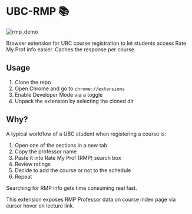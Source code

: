 # UBC-RMP :books:

![rmp_demo](https://user-images.githubusercontent.com/9669739/50617380-c3dbdb80-0ea1-11e9-9f8f-8ec104fabc52.gif)

Browser extension for UBC course registration to let students access Rate My Prof info easier. Caches the response per course.

## Usage

1. Clone the repo
2. Open Chrome and go to `chrome://extensions`
3. Enable Developer Mode via a toggle
4. Unpack the extension by selecting the cloned dir

## Why?

A typical workflow of a UBC student when registering a course is:
1. Open one of the sections in a new tab
2. Copy the professor name
3. Paste it into Rate My Prof (RMP) search box
4. Review ratings
4. Decide to add the course or not to the schedule
5. Repeat

Searching for RMP info gets time consuming real fast.

This extension exposes RMP Professor data on course index page via cursor hover on lecture link.
